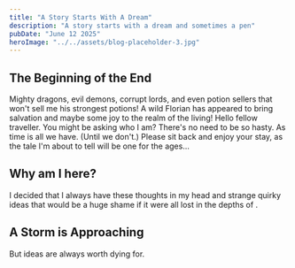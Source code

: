 ```yaml
---
title: "A Story Starts With A Dream"
description: "A story starts with a dream and sometimes a pen"
pubDate: "June 12 2025"
heroImage: "../../assets/blog-placeholder-3.jpg"
---
```


## The Beginning of the End

Mighty dragons, evil demons, corrupt lords, and even potion sellers that won't sell me his strongest potions! A wild Florian has appeared to bring salvation and maybe some joy to the realm of the living! Hello fellow traveller. You might be asking who I am? There's no need to be so hasty. As time is all we have. (Until we don't.) Please sit back and enjoy your stay, as the tale I'm about to tell will be one for the ages...

## Why am I here?

I decided that I always have these thoughts in my head and strange quirky ideas that would be a huge shame if it were all lost in the depths of .

## A Storm is Approaching

But ideas are always worth dying for.
